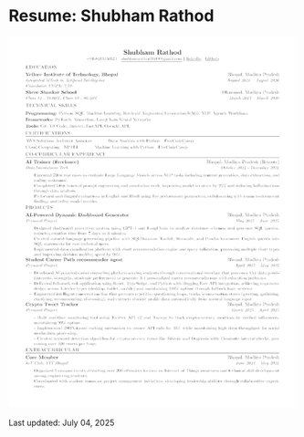 # Resume: Shubham Rathod 

![Resume](resume.png)





























Last updated: July 04, 2025
